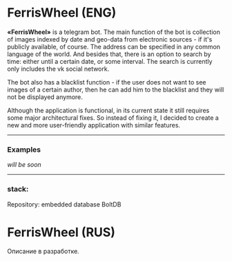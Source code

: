 # FerrisWheel (ENG)

**«FerrisWheel»** is a telegram bot. The main function of the bot is collection of images indexed by date and geo-data from electronic sources - if it's publicly available, of course. 
The address can be specified in any common language of the world. And besides that, there is an option to search by time: either until a certain date, or some interval.
The search is currently only includes the vk social network.

The bot also has a blacklist function - if the user does not want to see images of a certain author, then he can add him to the blacklist and they will not be displayed anymore.

Although the application is functional, in its current state it still requires some major architectural fixes. So instead of fixing it, I decided to create a new and more user-friendly application with similar features.

____
### Examples

*will be soon*
____
### stack:
Repository: embedded database BoltDB

# FerrisWheel (RUS)

Описание в разработке. 
